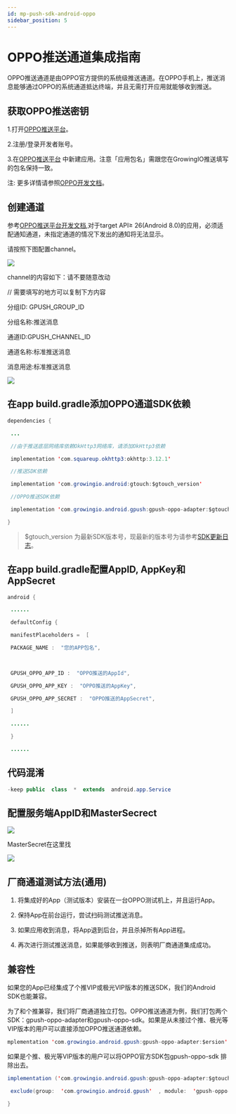 ```yaml
---
id: mp-push-sdk-android-oppo
sidebar_position: 5
---
```


# OPPO推送通道集成指南

OPPO推送通道是由OPPO官方提供的系统级推送通道。在OPPO手机上，推送消息能够通过OPPO的系统通道抵达终端，并且无需打开应用就能够收到推送。

## 获取OPPO推送密钥[](#1-huo-qu-oppo-tui-song-mi-yue)

1.打开[OPPO推送平台](https://push.oppo.com/)。

2.注册/登录开发者账号。

3.在[OPPO推送平台](https://push.oppo.com/) 中新建应用。注意「应用包名」需跟您在GrowingIO推送填写的包名保持一致。

注: 更多详情请参照[OPPO开发文档](https://push.oppo.com/documents)。


## 创建通道[](#2-chuang-jian-tong-dao)

参考[OPPO推送平台开发文档](https://open.oppomobile.com/wiki/doc#id=10289),对于target API≥ 26(Android 8.0)的应用，必须适配通知通道，未指定通道的情况下发出的通知将无法显示。

请按照下图配置channel。

![](https://gblobscdn.gitbook.com/assets%2F-M2qbZInaXgdm8kkNosp%2F-MDJ-ZKn0jRNemBrFmfQ%2F-MDOstQ5KW-vC7NDb_PF%2Fimage.png?alt=media&token=34c20efd-6808-4543-ab22-09a1cc459cdd)

channel的内容如下：请不要随意改动

// 需要填写的地方可以复制下方内容

分组ID: GPUSH_GROUP_ID

分组名称:推送消息

通道ID:GPUSH_CHANNEL_ID

通道名称:标准推送消息

消息用途:标准推送消息

![](https://gblobscdn.gitbook.com/assets%2F-M2qbZInaXgdm8kkNosp%2F-MDJ-ZKn0jRNemBrFmfQ%2F-MDOszz7UvPYwN3YVLih%2Fimage.png?alt=media&token=016b6c04-fee7-4457-8b85-2e8d929e014c)


## 在app build.gradle添加OPPO通道SDK依赖[](#3-zai-app-buildgradle-tian-jia-oppo-tong-dao-sdk-yi-lai)

```java
dependencies {

 ...

 //由于推送底层网络库依赖OkHttp3网络库，请添加OkHttp3依赖

 implementation 'com.squareup.okhttp3:okhttp:3.12.1'

 //推送SDK依赖

 implementation 'com.growingio.android:gtouch:$gtouch_version'

 //OPPO推送SDK依赖 

 implementation 'com.growingio.android.gpush:gpush-oppo-adapter:$gtouch_version'

}
```

> $gtouch_version 为最新SDK版本号，现最新的版本号为请参考[SDK更新日志](https://growingio.gitbook.io/op/v/v20200701/developer-manual/sdkintegrated/mp/gtouchsdk-releasenotes)。


## 在app build.gradle配置AppID, AppKey和AppSecret[](#4-zai-app-buildgradle-pei-zhi-appid-appkey-he-appsecret)

```java
android {

 ......

 defaultConfig {

 manifestPlaceholders =  [

 PACKAGE_NAME :  "您的APP包名",

​

 GPUSH_OPPO_APP_ID :  "OPPO推送的AppId",

 GPUSH_OPPO_APP_KEY :  "OPPO推送的AppKey",

 GPUSH_OPPO_APP_SECRET :  "OPPO推送的AppSecret",

 ]

 ......

 }

 ......
```


## 代码混淆[](#5-dai-ma-hun-xiao)

```java
-keep public  class  *  extends  android.app.Service
```


## 配置服务端AppID和**MasterSecrect**[](#6-pei-zhi-fu-wu-duan-appid-he-mastersecrect)

![](https://gblobscdn.gitbook.com/assets%2F-M2qbZInaXgdm8kkNosp%2F-MDJ-ZKn0jRNemBrFmfQ%2F-MDOt5fezNSkiVA9PFdK%2Fimage.png?alt=media&token=fb53c5f2-9218-4d46-8c79-62983588e6a9)

MasterSecret在这里找

![](https://gblobscdn.gitbook.com/assets%2F-M2qbZInaXgdm8kkNosp%2F-MDJ-ZKn0jRNemBrFmfQ%2F-MDOtAizXzFcXmrbAO0G%2Fimage.png?alt=media&token=7ac249f1-4f33-4197-8357-af669aa3b07c)


## 厂商通道测试方法(通用)[](#7-chang-shang-tong-dao-ce-shi-fang-fa-tong-yong)

1.  将集成好的App（测试版本）安装在一台OPPO测试机上，并且运行App。
    
2.  保持App在前台运行，尝试扫码测试推送消息。
    
3.  如果应用收到消息，将App退到后台，并且杀掉所有App进程。
    
4.  再次进行测试推送消息，如果能够收到推送，则表明厂商通道集成成功。
    

## 兼容性[](#8-jian-rong-xing)

如果您的App已经集成了个推VIP或极光VIP版本的推送SDK，我们的Android SDK也能兼容。

为了和个推兼容，我们将厂商通道独立打包。OPPO推送通道为例，我们打包两个SDK：gpush-oppo-adapter和gpush-oppo-sdk。如果是从未接过个推、极光等VIP版本的用户可以直接添加OPPO推送通道依赖。

```java
mplementation 'com.growingio.android.gpush:gpush-oppo-adapter:$ersion'
```

如果是个推、极光等VIP版本的用户可以将OPPO官方SDK包gpush-oppo-sdk 排除出去。

```java
implementation ('com.growingio.android.gpush:gpush-oppo-adapter:$gtouch_version'){

 exclude(group:  'com.growingio.android.gpush'  , module:  'gpush-oppo-sdk')

}
```
